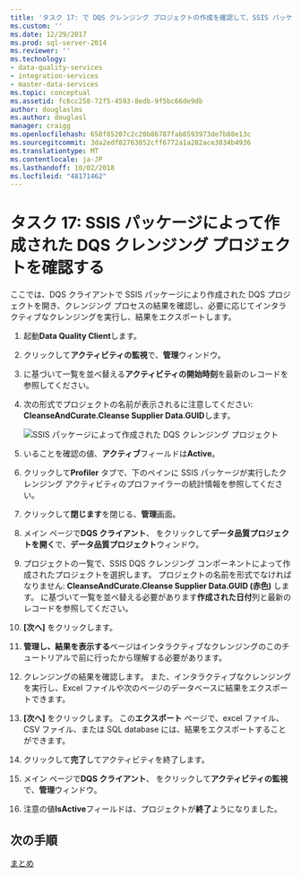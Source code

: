 ```yaml
---
title: 'タスク 17: で DQS クレンジング プロジェクトの作成を確認して、SSIS パッケージ |Microsoft Docs'
ms.custom: ''
ms.date: 12/29/2017
ms.prod: sql-server-2014
ms.reviewer: ''
ms.technology:
- data-quality-services
- integration-services
- master-data-services
ms.topic: conceptual
ms.assetid: fc6cc258-72f5-4593-8edb-9f5bc66de9db
author: douglaslms
ms.author: douglasl
manager: craigg
ms.openlocfilehash: 658f85207c2c20b86787fab8593973de7b88e13c
ms.sourcegitcommit: 3da2edf82763852cff6772a1a282ace3034b4936
ms.translationtype: MT
ms.contentlocale: ja-JP
ms.lasthandoff: 10/02/2018
ms.locfileid: "48171462"
---
```

# <a name="task-17-reviewing-dqs-cleansing-project-created-by-the-ssis-package"></a>タスク 17: SSIS パッケージによって作成された DQS クレンジング プロジェクトを確認する
  ここでは、DQS クライアントで SSIS パッケージにより作成された DQS プロジェクトを開き、クレンジング プロセスの結果を確認し、必要に応じてインタラクティブなクレンジングを実行し、結果をエクスポートします。  
  
1.  起動**Data Quality Client**します。  
  
2.  クリックして**アクティビティの監視**で、**管理**ウィンドウ。  
  
3.  に基づいて一覧を並べ替える**アクティビティの開始時刻**を最新のレコードを参照してください。  
  
4.  次の形式でプロジェクトの名前が表示されるに注意してください: **CleanseAndCurate.Cleanse Supplier Data.GUID**します。  
  
     ![SSIS パッケージによって作成された DQS クレンジング プロジェクト](../../2014/tutorials/media/et-reviewingdqscpcreatedbythessispackage.jpg "SSIS パッケージによって作成された DQS クレンジング プロジェクト")  
  
5.  いることを確認の値、**アクティブ**フィールドは**Active**。  
  
6.  クリックして**Profiler**  タブで、下のペインに SSIS パッケージが実行したクレンジング アクティビティのプロファイラーの統計情報を参照してください。  
  
7.  クリックして**閉じます**を閉じる、**管理**画面。  
  
8.  メイン ページで**DQS クライアント**、 をクリックして**データ品質プロジェクトを開く**で、**データ品質プロジェクト**ウィンドウ。  
  
9. プロジェクトの一覧で、SSIS DQS クレンジング コンポーネントによって作成されたプロジェクトを選択します。 プロジェクトの名前を形式でなければなりません: **CleanseAndCurate.Cleanse Supplier Data.GUID (赤色)** します。 に基づいて一覧を並べ替える必要があります**作成された日付**列と最新のレコードを参照してください。  
  
10. **[次へ]** をクリックします。  
  
11. **管理し、結果を表示する**ページはインタラクティブなクレンジングのこのチュートリアルで前に行ったから理解する必要があります。  
  
12. クレンジングの結果を確認します。 また、インタラクティブなクレンジングを実行し、Excel ファイルや次のページのデータベースに結果をエクスポートできます。  
  
13. **[次へ]** をクリックします。 この**エクスポート** ページで、excel ファイル、CSV ファイル、または SQL database には、結果をエクスポートすることができます。  
  
14. クリックして**完了**してアクティビティを終了します。  
  
15. メイン ページで**DQS クライアント**、 をクリックして**アクティビティの監視**で、**管理**ウィンドウ。  
  
16. 注意の値**IsActive**フィールドは、プロジェクトが**終了**ようになりました。  
  
## <a name="next-step"></a>次の手順  
 [まとめ](../../2014/tutorials/conclusion.md)  
  
  
